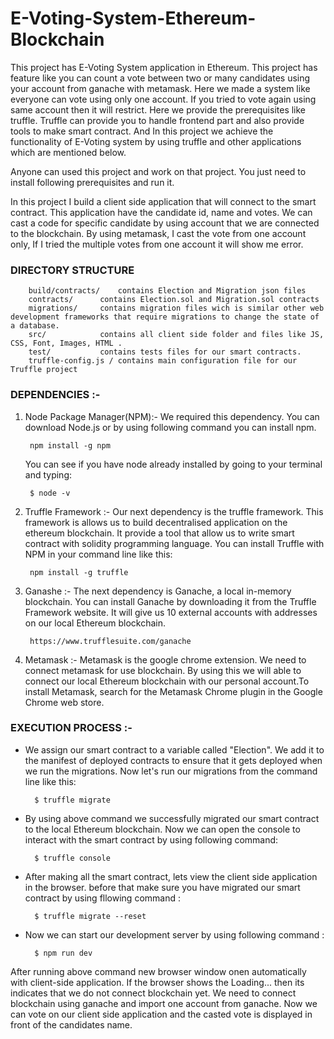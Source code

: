 # E-Voting-System-Ethereum-Blockchain


This project has E-Voting System application in Ethereum. This project has feature like you can count a vote between two or many candidates using your account from ganache with metamask. Here we made a system like everyone can vote using only one account. If you tried to vote again using same account then it will restrict. Here we provide the prerequisites like truffle. Truffle can provide you to handle frontend part and also provide tools to make smart contract. And In this project we achieve the functionality of E-Voting system by using truffle and other applications which are mentioned below.

Anyone can used this project and work on that project. You just need to install following prerequisites and run it.

In this project I build a client side application that will connect to the smart contract. This application have the candidate id, name
and votes. We can cast a code for specific candidate by using account that we are connected to the blockchain.
By using metamask, I cast the vote from one account only, If I tried the multiple votes from one account it will show me error.

### DIRECTORY STRUCTURE

		build/contracts/	contains Election and Migration json files
		contracts/		contains Election.sol and Migration.sol contracts
		migrations/		contains migration files wich is similar other web development frameworks that require migrations to change the state of a database.
		src/			contains all client side folder and files like JS, CSS, Font, Images, HTML .
		test/			contains tests files for our smart contracts.
		truffle-config.js /	contains main configuration file for our Truffle project


### DEPENDENCIES :-

1. Node Package Manager(NPM):- We required this dependency. You can download Node.js or by using following command you can install npm.

		npm install -g npm	
   You can see if you have node already installed by going to your terminal and typing:
		
		$ node -v
2. Truffle Framework :- Our next dependency is the truffle framework. This framework is allows us to build decentralised application 
												on the ethereum blockchain. It provide a tool that allow us to write smart contract with solidity programming 
												language.
												You can install Truffle with NPM in your command line like this:

		npm install -g truffle
4. Ganashe :- The next dependency is Ganache, a local in-memory blockchain. You can install Ganache by downloading it from the Truffle 
							Framework website. It will give us 10 external accounts with addresses on our local Ethereum blockchain.
							
		https://www.trufflesuite.com/ganache
6. Metamask :- Metamask is the google chrome extension. We need to connect metamask for use blockchain. By using this we will able to connect our local 
								Ethereum blockchain with our personal account.To install Metamask, search for the Metamask Chrome plugin in the Google Chrome web store.
								

### EXECUTION PROCESS :- 

* We assign our smart contract to a variable called "Election". We add it to the manifest of deployed contracts to ensure that it gets deployed when we run the migrations. Now let's run our migrations from the command line like this:

		$ truffle migrate
* By using above command we successfully migrated our smart contract to the local Ethereum blockchain. Now we can open the console to interact with the smart contract by using following command:

		$ truffle console
* After making all the smart contract, lets view the client side application in the browser. before that make sure you have migrated our smart contract by using fllowing command :

		$ truffle migrate --reset
		
* Now we can start our development server by using following command :

		$ npm run dev
After running above command new browser window onen automatically with client-side application.
If the browser shows the Loading... then its indicates that we do not connect blockchain yet. We need to connect blockchain using ganache and import one account
from ganache.
Now we can vote on our client side application and the casted vote is displayed in front of the candidates name.

